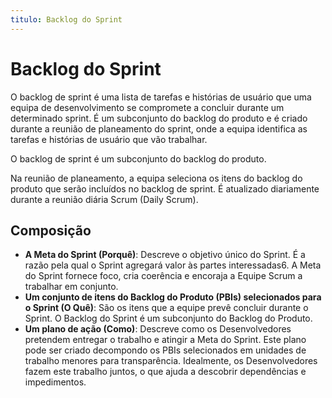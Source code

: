 ```yaml
---
titulo: Backlog do Sprint
---
```


# Backlog do Sprint

O backlog de sprint é uma lista de tarefas e histórias de usuário que uma equipa de desenvolvimento se compromete a concluir durante um determinado sprint. É um subconjunto do backlog do produto e é criado durante a reunião de planeamento do sprint, onde a equipa identifica as tarefas e histórias de usuário que vão trabalhar.

O backlog de sprint é um subconjunto do backlog do produto.

Na reunião de planeamento, a equipa seleciona os itens do backlog do produto que serão incluídos no backlog de sprint. É atualizado diariamente durante a reunião diária Scrum (Daily Scrum).

## Composição

- **A Meta do Sprint (Porquê)**: Descreve o objetivo único do Sprint. É a razão pela qual o Sprint agregará valor às partes interessadas6. A Meta do Sprint fornece foco, cria coerência e encoraja a Equipe Scrum a trabalhar em conjunto.
- **Um conjunto de itens do Backlog do Produto (PBIs) selecionados para o Sprint (O Quê)**: São os itens que a equipe prevê concluir durante o Sprint. O Backlog do Sprint é um subconjunto do Backlog do Produto.
- **Um plano de ação (Como)**: Descreve como os Desenvolvedores pretendem entregar o trabalho e atingir a Meta do Sprint. Este plano pode ser criado decompondo os PBIs selecionados em unidades de trabalho menores para transparência. Idealmente, os Desenvolvedores fazem este trabalho juntos, o que ajuda a descobrir dependências e impedimentos.
